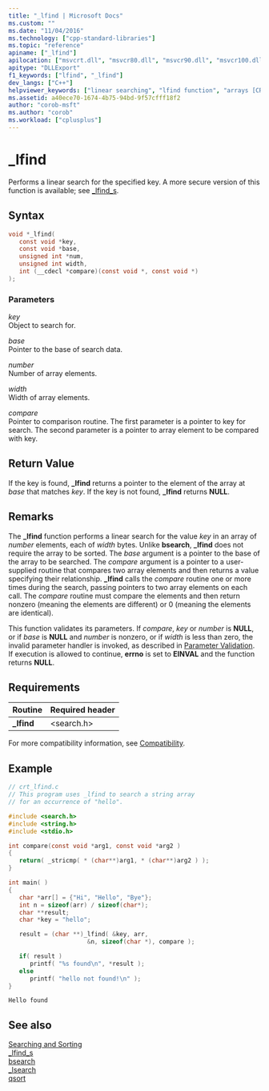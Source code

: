 ```yaml
---
title: "_lfind | Microsoft Docs"
ms.custom: ""
ms.date: "11/04/2016"
ms.technology: ["cpp-standard-libraries"]
ms.topic: "reference"
apiname: ["_lfind"]
apilocation: ["msvcrt.dll", "msvcr80.dll", "msvcr90.dll", "msvcr100.dll", "msvcr100_clr0400.dll", "msvcr110.dll", "msvcr110_clr0400.dll", "msvcr120.dll", "msvcr120_clr0400.dll", "ucrtbase.dll", "api-ms-win-crt-utility-l1-1-0.dll"]
apitype: "DLLExport"
f1_keywords: ["lfind", "_lfind"]
dev_langs: ["C++"]
helpviewer_keywords: ["linear searching", "lfind function", "arrays [CRT], searching", "searching, linear", "finding keys in arrays", "_lfind function"]
ms.assetid: a40ece70-1674-4b75-94bd-9f57cfff18f2
author: "corob-msft"
ms.author: "corob"
ms.workload: ["cplusplus"]
---
```

# _lfind

Performs a linear search for the specified key. A more secure version of this function is available; see [_lfind_s](lfind-s.md).

## Syntax

```C
void *_lfind(
   const void *key,
   const void *base,
   unsigned int *num,
   unsigned int width,
   int (__cdecl *compare)(const void *, const void *)
);
```

### Parameters

*key*<br/>
Object to search for.

*base*<br/>
Pointer to the base of search data.

*number*<br/>
Number of array elements.

*width*<br/>
Width of array elements.

*compare*<br/>
Pointer to comparison routine. The first parameter is a pointer to key for search. The second parameter is a pointer to array element to be compared with key.

## Return Value

If the key is found, **_lfind** returns a pointer to the element of the array at *base* that matches *key*. If the key is not found, **_lfind** returns **NULL**.

## Remarks

The **_lfind** function performs a linear search for the value *key* in an array of *number* elements, each of *width* bytes. Unlike **bsearch**, **_lfind** does not require the array to be sorted. The *base* argument is a pointer to the base of the array to be searched. The *compare* argument is a pointer to a user-supplied routine that compares two array elements and then returns a value specifying their relationship. **_lfind** calls the *compare* routine one or more times during the search, passing pointers to two array elements on each call. The *compare* routine must compare the elements and then return nonzero (meaning the elements are different) or 0 (meaning the elements are identical).

This function validates its parameters. If *compare*, *key* or *number* is **NULL**, or if *base* is **NULL** and *number* is nonzero, or if *width* is less than zero, the invalid parameter handler is invoked, as described in [Parameter Validation](../../c-runtime-library/parameter-validation.md). If execution is allowed to continue, **errno** is set to **EINVAL** and the function returns **NULL**.

## Requirements

|Routine|Required header|
|-------------|---------------------|
|**_lfind**|\<search.h>|

For more compatibility information, see [Compatibility](../../c-runtime-library/compatibility.md).

## Example

```C
// crt_lfind.c
// This program uses _lfind to search a string array
// for an occurrence of "hello".

#include <search.h>
#include <string.h>
#include <stdio.h>

int compare(const void *arg1, const void *arg2 )
{
   return( _stricmp( * (char**)arg1, * (char**)arg2 ) );
}

int main( )
{
   char *arr[] = {"Hi", "Hello", "Bye"};
   int n = sizeof(arr) / sizeof(char*);
   char **result;
   char *key = "hello";

   result = (char **)_lfind( &key, arr,
                      &n, sizeof(char *), compare );

   if( result )
      printf( "%s found\n", *result );
   else
      printf( "hello not found!\n" );
}
```

```Output
Hello found
```

## See also

[Searching and Sorting](../../c-runtime-library/searching-and-sorting.md)<br/>
[_lfind_s](lfind-s.md)<br/>
[bsearch](bsearch.md)<br/>
[_lsearch](lsearch.md)<br/>
[qsort](qsort.md)<br/>
